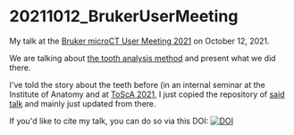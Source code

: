 # 20211012_BrukerUserMeeting

My talk at the [Bruker microCT User Meeting 2021](https://www.bruker.com/en/news-and-events/events/microCT_user_meeting_2021.html) on October 12, 2021.

We are talking about [the tooth analysis method](https://habi.github.io/zmk-tooth-cohort-method-manuscript/) and present what we did there.

I've told the story about the teeth before (in an internal seminar at the Institute of Anatomy and at [ToScA 2021](https://github.com/habi/Talk.2021.ToScA), I just copied the repository of [said talk](https://github.com/habi/Talk.2021.ToScA) and mainly just updated from there.

If you'd like to cite my talk, you can do so via this DOI: [![DOI](https://zenodo.org/badge/408361703.svg)](https://zenodo.org/badge/latestdoi/408361703)
